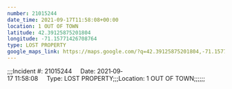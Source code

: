 ```yaml
---
number: 21015244
date_time: 2021-09-17T11:58:08+00:00
location: 1 OUT OF TOWN
latitude: 42.39125875201804
longitude: -71.15771426708764
type: LOST PROPERTY
google_maps_link: https://maps.google.com/?q=42.39125875201804,-71.15771426708764
---
```


;;;Incident #: 21015244     Date: 2021‐09‐17 11:58:08     Type: LOST PROPERTY;;;Location: 1 OUT OF TOWN;;;;;;
